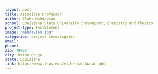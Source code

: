 ```yaml
---
layout: post
title: Associate Professor
author: Elahe Mahdavian
school: Louisiana State University Shreveport, Chemistry and Physics
project-type: TestElement
image: "mahdavian.jpg"
categories: project-investigator
email: 
phone: 
zip: 70803
city: Baton Rouge
state: Louisiana
link: https://www.lsus.edu/elahe-mahdavian-phd
---
```

